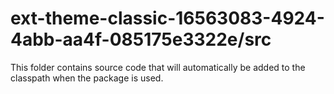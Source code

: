 # ext-theme-classic-16563083-4924-4abb-aa4f-085175e3322e/src

This folder contains source code that will automatically be added to the classpath when
the package is used.

